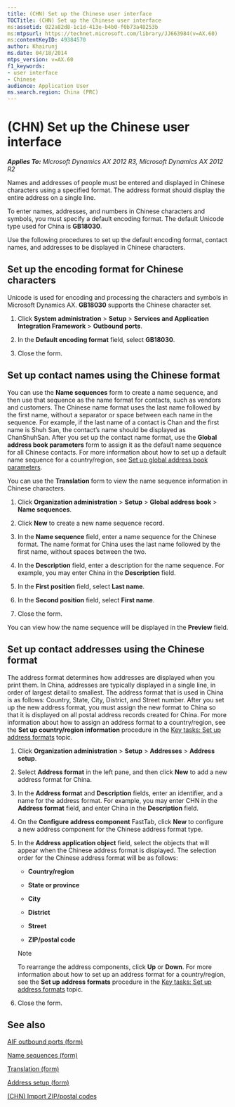 ```yaml
---
title: (CHN) Set up the Chinese user interface
TOCTitle: (CHN) Set up the Chinese user interface
ms:assetid: 022a82d8-1c1d-413e-b4b0-f0b73a48253b
ms:mtpsurl: https://technet.microsoft.com/library/JJ663984(v=AX.60)
ms:contentKeyID: 49384570
author: Khairunj
ms.date: 04/18/2014
mtps_version: v=AX.60
f1_keywords:
- user interface
- Chinese
audience: Application User
ms.search.region: China (PRC)
---
```


# (CHN) Set up the Chinese user interface 


_**Applies To:** Microsoft Dynamics AX 2012 R3, Microsoft Dynamics AX 2012 R2_

Names and addresses of people must be entered and displayed in Chinese characters using a specified format. The address format should display the entire address on a single line.

To enter names, addresses, and numbers in Chinese characters and symbols, you must specify a default encoding format. The default Unicode type used for China is **GB18030**.

Use the following procedures to set up the default encoding format, contact names, and addresses to be displayed in Chinese characters.

## Set up the encoding format for Chinese characters

Unicode is used for encoding and processing the characters and symbols in Microsoft Dynamics AX. **GB18030** supports the Chinese character set.

1.  Click **System administration** \> **Setup** \> **Services and Application Integration Framework** \> **Outbound ports**.

2.  In the **Default encoding format** field, select **GB18030**.

3.  Close the form.

## Set up contact names using the Chinese format

You can use the **Name sequences** form to create a name sequence, and then use that sequence as the name format for contacts, such as vendors and customers. The Chinese name format uses the last name followed by the first name, without a separator or space between each name in the sequence. For example, if the last name of a contact is Chan and the first name is Shuh San, the contact’s name should be displayed as ChanShuhSan. After you set up the contact name format, use the **Global address book parameters** form to assign it as the default name sequence for all Chinese contacts. For more information about how to set up a default name sequence for a country/region, see [Set up global address book parameters](set-up-global-address-book-parameters.md).

You can use the **Translation** form to view the name sequence information in Chinese characters.

1.  Click **Organization administration** \> **Setup** \> **Global address book** \> **Name sequences**.

2.  Click **New** to create a new name sequence record.

3.  In the **Name sequence** field, enter a name sequence for the Chinese format. The name format for China uses the last name followed by the first name, without spaces between the two.

4.  In the **Description** field, enter a description for the name sequence. For example, you may enter China in the **Description** field.

5.  In the **First position** field, select **Last name**.

6.  In the **Second position** field, select **First name**.

7.  Close the form.

You can view how the name sequence will be displayed in the **Preview** field.

## Set up contact addresses using the Chinese format

The address format determines how addresses are displayed when you print them. In China, addresses are typically displayed in a single line, in order of largest detail to smallest. The address format that is used in China is as follows: Country, State, City, District, and Street number. After you set up the new address format, you must assign the new format to China so that it is displayed on all postal address records created for China. For more information about how to assign an address format to a country/region, see the **Set up country/region information** procedure in the [Key tasks: Set up address formats](key-tasks-set-up-address-formats.md) topic.

1.  Click **Organization administration** \> **Setup** \> **Addresses** \> **Address setup**.

2.  Select **Address format** in the left pane, and then click **New** to add a new address format for China.

3.  In the **Address format** and **Description** fields, enter an identifier, and a name for the address format. For example, you may enter CHN in the **Address format** field, and enter China in the **Description** field.

4.  On the **Configure address component** FastTab, click **New** to configure a new address component for the Chinese address format type.

5.  In the **Address application object** field, select the objects that will appear when the Chinese address format is displayed. The selection order for the Chinese address format will be as follows:
    
      - **Country/region**
    
      - **State or province**
    
      - **City**
    
      - **District**
    
      - **Street**
    
      - **ZIP/postal code**
    

    > [!NOTE]
    > <P>To rearrange the address components, click <STRONG>Up</STRONG> or <STRONG>Down</STRONG>. For more information about how to set up an address format for a country/region, see the <STRONG>Set up address formats</STRONG> procedure in the <A href="key-tasks-set-up-address-formats.md">Key tasks: Set up address formats</A> topic.</P>



6.  Close the form.

## See also

[AIF outbound ports (form)](https://technet.microsoft.com/library/hh227495\(v=ax.60\))

[Name sequences (form)](https://technet.microsoft.com/library/hh209673\(v=ax.60\))

[Translation (form)](https://technet.microsoft.com/library/hh370703\(v=ax.60\))

[Address setup (form)](https://technet.microsoft.com/library/hh209301\(v=ax.60\))

[(CHN) Import ZIP/postal codes](chn-import-zip-postal-codes.md)

  


